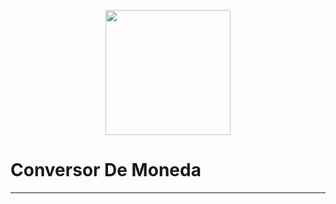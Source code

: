 <p align="center">
  <img width="200" height="200" src="https://user-images.githubusercontent.com/104738144/209450152-fdd84f86-a8b9-42de-92c9-5e105ab0a77d.png">
</p>

<h1> Conversor De Moneda </h1>
<hr>
